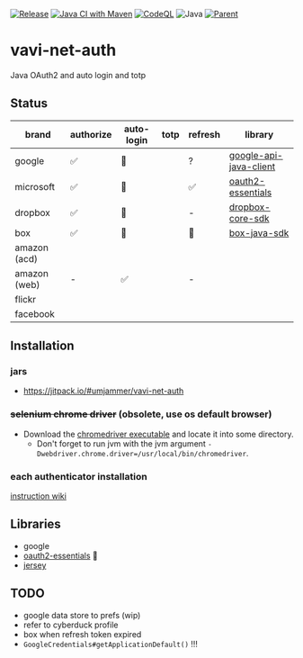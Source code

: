 [![Release](https://jitpack.io/v/umjammer/vavi-net-auth.svg)](https://jitpack.io/#umjammer/vavi-net-auth)
[![Java CI with Maven](https://github.com/umjammer/vavi-net-auth/actions/workflows/maven.yml/badge.svg)](https://github.com/umjammer/vavi-net-auth/actions)
[![CodeQL](https://github.com/umjammer/vavi-net-auth/actions/workflows/codeql-analysis.yml/badge.svg)](https://github.com/umjammer/vavi-net-auth/actions/workflows/codeql-analysis.yml)
![Java](https://img.shields.io/badge/Java-8-b07219)
[![Parent](https://img.shields.io/badge/Parent-vavi--apps--fuse-pink)](https://github.com/umjammer/vavi-apps-fuse)

# vavi-net-auth

Java OAuth2 and auto login and totp

## Status

| brand              | authorize | auto-login | totp | refresh | library |
|--------------------|-----------|------------|------|---------|---------|
| google             | ✅        | 🚧        |      | ?       | [google-api-java-client](https://developers.google.com/api-client-library/java/) |
| microsoft          | ✅        | 🚧        |      | ✅      | [oauth2-essentials](https://github.com/dmfs/oauth2-essentials) |
| dropbox            | ✅        | 🚧        |      | -       | [dropbox-core-sdk](https://github.com/dropbox/dropbox-sdk-java) |
| box                | ✅        | 🚧        |      | 🚧      | [box-java-sdk](https://github.com/box/box-java-sdk) |
| amazon (acd)       |           |            |      |         | []() |
| amazon (web)       | -         | ✅         |      | -       | []() |
| flickr             |           |            |      |         | []() |
| facebook           |           |            |      |         | []() |

## Installation

### jars

 * https://jitpack.io/#umjammer/vavi-net-auth

### ~~selenium chrome driver~~ (obsolete, use os default browser)

 * Download the [chromedriver executable](https://chromedriver.chromium.org/downloads) and locate it into some directory.
   * Don't forget to run jvm with the jvm argument `-Dwebdriver.chrome.driver=/usr/local/bin/chromedriver`.

### each authenticator installation

[instruction wiki](https://github.com/umjammer/vavi-apps-fuse/wiki/Home#installation)

## Libraries

 * google
 * [oauth2-essentials](https://github.com/dmfs/oauth2-essentials) 🎯
 * [jersey](https://jersey.github.io/)

## TODO

 * google data store to prefs (wip)
 * refer to cyberduck profile
 * box when refresh token expired
 * `GoogleCredentials#getApplicationDefault()` !!!